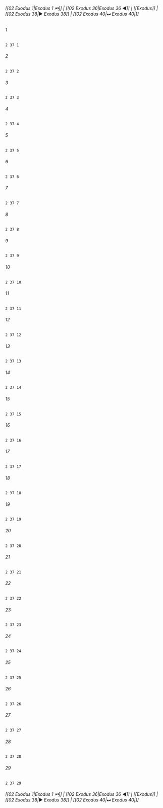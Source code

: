
###### [[02 Exodus 1|Exodus 1 ⏮]] | [[02 Exodus 36|Exodus 36 ◀]] | [[Exodus]] | [[02 Exodus 38|▶ Exodus 38]] | [[02 Exodus 40|⏭ Exodus 40|]]

###### 1
``` verse
2 37 1 
```
###### 2
``` verse
2 37 2 
```
###### 3
``` verse
2 37 3 
```
###### 4
``` verse
2 37 4 
```
###### 5
``` verse
2 37 5 
```
###### 6
``` verse
2 37 6 
```
###### 7
``` verse
2 37 7 
```
###### 8
``` verse
2 37 8 
```
###### 9
``` verse
2 37 9 
```
###### 10
``` verse
2 37 10 
```
###### 11
``` verse
2 37 11 
```
###### 12
``` verse
2 37 12 
```
###### 13
``` verse
2 37 13 
```
###### 14
``` verse
2 37 14 
```
###### 15
``` verse
2 37 15 
```
###### 16
``` verse
2 37 16 
```
###### 17
``` verse
2 37 17 
```
###### 18
``` verse
2 37 18 
```
###### 19
``` verse
2 37 19 
```
###### 20
``` verse
2 37 20 
```
###### 21
``` verse
2 37 21 
```
###### 22
``` verse
2 37 22 
```
###### 23
``` verse
2 37 23 
```
###### 24
``` verse
2 37 24 
```
###### 25
``` verse
2 37 25 
```
###### 26
``` verse
2 37 26 
```
###### 27
``` verse
2 37 27 
```
###### 28
``` verse
2 37 28 
```
###### 29
``` verse
2 37 29 
```

###### [[02 Exodus 1|Exodus 1 ⏮]] | [[02 Exodus 36|Exodus 36 ◀]] | [[Exodus]] | [[02 Exodus 38|▶ Exodus 38]] | [[02 Exodus 40|⏭ Exodus 40|]]

